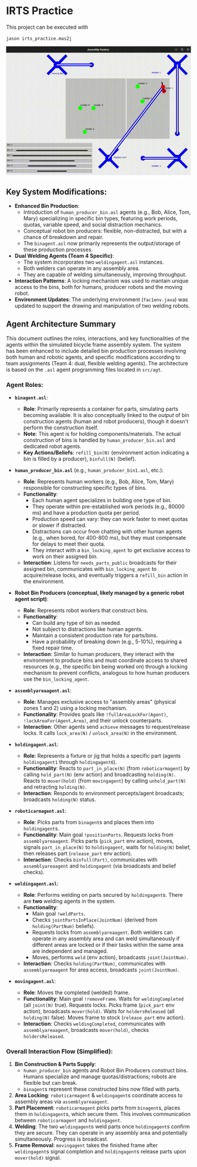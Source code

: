 # IRTS Practice

This project can be executed with

```
jason irts_practice.mas2j
```

![Factory video](video.gif)

## Key System Modifications:

*   **Enhanced Bin Production**:
    *   Introduction of `human_producer_bin.asl` agents (e.g., Bob, Alice, Tom, Mary) specializing in specific bin types, featuring work periods, quotas, variable speed, and social distraction mechanics.
    *   Conceptual robot bin producers: flexible, non-distracted, but with a chance of breakdown and repair.
    *   The `binagent.asl` now primarily represents the output/storage of these production processes.
*   **Dual Welding Agents (Team 4 Specific)**:
    *   The system incorporates two `weldingagent.asl` instances.
    *   Both welders can operate in any assembly area.
    *   They are capable of welding simultaneously, improving throughput.
*   **Interaction Patterns**: A locking mechanism was used to mantain unique access to the bins, both for humans, producer robots and the moving robot.
*   **Environment Updates**: The underlying environment (`fac1env.java`) was updated to support the drawing and manipulation of two welding robots.

## Agent Architecture Summary

This document outlines the roles, interactions, and key functionalities of the agents within the simulated bicycle frame assembly system. The system has been enhanced to include detailed bin production processes involving both human and robotic agents, and specific modifications according to team assignments (Team 4: dual, flexible welding agents). The architecture is based on the `.asl` agent programming files located in `src/agt`.

### Agent Roles:

*   **`binagent.asl`**:
    *   **Role**: Primarily represents a container for parts, simulating parts becoming available. It is also conceptually linked to the *output* of bin construction agents (human and robot producers), though it doesn't perform the construction itself.
    *   **Note**: This agent is for holding components/materials. The actual construction of bins is handled by `human_producer_bin.asl` and dedicated robot agents.
    *   **Key Actions/Beliefs**: `refill_bin(N)` (environment action indicating a bin is filled by a producer), `binfull(N)` (belief).

*   **`human_producer_bin.asl`** (e.g., `human_producer_bin1.asl`, etc.):
    *   **Role**: Represents human workers (e.g., Bob, Alice, Tom, Mary) responsible for constructing specific types of bins.
    *   **Functionality**:
        *   Each human agent specializes in building one type of bin.
        *   They operate within pre-established work periods (e.g., 80000 ms) and have a production quota per period.
        *   Production speed can vary: they can work faster to meet quotas or slower if distracted.
        *   Distractions can occur from chatting with other human agents (e.g., when bored, for 400-800 ms), but they must compensate for delays to meet their quota.
        *   They interact with a `bin_locking_agent` to get exclusive access to work on their assigned bin.
    *   **Interaction**: Listens for `needs_parts_public` broadcasts for their assigned bin, communicates with `bin_locking_agent` to acquire/release locks, and eventually triggers a `refill_bin` action in the environment.

*   **Robot Bin Producers (conceptual, likely managed by a generic robot agent script)**:
    *   **Role**: Represents robot workers that construct bins.
    *   **Functionality**:
        *   Can build any type of bin as needed.
        *   Not subject to distractions like human agents.
        *   Maintain a consistent production rate for parts/bins.
        *   Have a probability of breaking down (e.g., 5-10%), requiring a fixed repair time.
    *   **Interaction**: Similar to human producers, they interact with the environment to produce bins and must coordinate access to shared resources (e.g., the specific bin being worked on) through a locking mechanism to prevent conflicts, analogous to how human producers use the `bin_locking_agent`.

*   **`assemblyareaagent.asl`**:
    *   **Role**: Manages exclusive access to "assembly areas" (physical zones 1 and 2) using a locking mechanism.
    *   **Functionality**: Provides goals like `!fullAreaLockFor(Agent)`, `!lockAreaFor(Agent,Area)`, and their unlock counterparts.
    *   **Interaction**: Other agents send `achieve` messages to request/release locks. It calls `lock_area(N)` / `unlock_area(N)` in the environment.

*   **`holdingagent.asl`**:
    *   **Role**: Represents a fixture or jig that holds a specific part (agents `holdingagent1` through `holdingagent6`).
    *   **Functionality**: Reacts to `part_in_place(N)` (from `roboticarmagent`) by calling `hold_part(N)` (env action) and broadcasting `holding(N)`. Reacts to `mover(hold)` (from `movingagent`) by calling `unhold_part(N)` and retracting `holding(N)`.
    *   **Interaction**: Responds to environment percepts/agent broadcasts; broadcasts `holding(N)` status.

*   **`roboticarmagent.asl`**:
    *   **Role**: Picks parts from `binagent`s and places them into `holdingagent`s.
    *   **Functionality**: Main goal `!positionParts`. Requests locks from `assemblyareaagent`. Picks parts (`pick_part` env action), moves, signals `part_in_place(N)` to `holdingagent`, waits for `holding(N)` belief, then releases part (`release_part` env action).
    *   **Interaction**: Checks `binfull(Part)`, communicates with `assemblyareaagent` and `holdingagent` (via broadcasts and belief checks).

*   **`weldingagent.asl`**:
    *   **Role**: Performs welding on parts secured by `holdingagent`s. There are **two** welding agents in the system.
    *   **Functionality**:
        *   Main goal `!weldParts`.
        *   Checks `jointPartsInPlace(JointNum)` (derived from `holding(PartNum)` beliefs).
        *   Requests locks from `assemblyareaagent`. Both welders can operate in any assembly area and can weld simultaneously if different areas are locked or if their tasks within the same area are independent and managed.
        *   Moves, performs `weld` (env action), broadcasts `joint(JointNum)`.
    *   **Interaction**: Checks `holding(PartNum)`, communicates with `assemblyareaagent` for area access, broadcasts `joint(JointNum)`.

*   **`movingagent.asl`**:
    *   **Role**: Moves the completed (welded) frame.
    *   **Functionality**: Main goal `!removeFrame`. Waits for `weldingCompleted` (all `joint(N)` true). Requests locks. Picks frame (`pick_part` env action), broadcasts `mover(hold)`. Waits for `holdersReleased` (all `holding(N)` false). Moves frame to stock (`release_part` env action).
    *   **Interaction**: Checks `weldingCompleted`, communicates with `assemblyareaagent`, broadcasts `mover(hold)`, checks `holdersReleased`.

### Overall Interaction Flow (Simplified):

1.  **Bin Construction & Parts Supply**:
    *   `human_producer_bin` agents and Robot Bin Producers construct bins. Humans specialize and manage quotas/distractions; robots are flexible but can break.
    *   `binagent`s represent these constructed bins now filled with parts.
2.  **Area Locking**: `roboticarmagent` & `weldingagent`s coordinate access to assembly areas via `assemblyareaagent`.
3.  **Part Placement**: `roboticarmagent` picks parts from `binagent`s, places them in `holdingagent`s, which secure them. This involves communication between `roboticarmagent` and `holdingagent`.
4.  **Welding**: The two `weldingagent`s weld parts once `holdingagent`s confirm they are secure. They can operate in any assembly area and potentially simultaneously. Progress is broadcast.
5.  **Frame Removal**: `movingagent` takes the finished frame after `weldingagent`s signal completion and `holdingagent`s release parts upon `mover(hold)` signal.